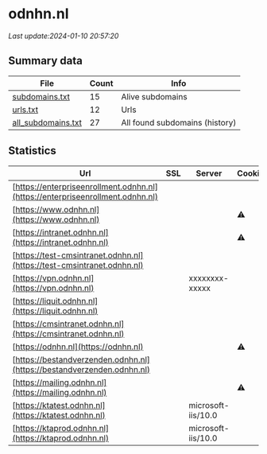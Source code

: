 # odnhn.nl
*Last update:2024-01-10 20:57:20*
## Summary data
| File       | Count | Info |
|------------|-------|------|
|[subdomains.txt](/data/odnhn/subdomains.txt)|15|Alive subdomains|
|[urls.txt](/data/odnhn/urls.txt)|12|Urls|
|[all_subdomains.txt](/data/odnhn/all_subdomains.txt)|27|All found subdomains (history)|
## Statistics
| Url | SSL | Server | Cookie | HSTS | CSP | XFO | XXP | RP | Tech |
|------------|-------|------|------|------|------|------|------|------|------|
|[https://enterpriseenrollment.odnhn.nl](https://enterpriseenrollment.odnhn.nl)| | | | | | | |:white_check_mark: | |HSTS| |
|[https://www.odnhn.nl](https://www.odnhn.nl)| | |:warning: |:white_check_mark: | |:white_check_mark: | |:white_check_mark: | |:white_check_mark: | |Apache Tomcat Green...| |
|[https://intranet.odnhn.nl](https://intranet.odnhn.nl)| | |:warning: |:white_check_mark: | | |:white_check_mark: | |:white_check_mark: | |:white_check_mark: | |HSTS| |
|[https://test-cmsintranet.odnhn.nl](https://test-cmsintranet.odnhn.nl)| | | |:white_check_mark: | |:white_check_mark: | |:white_check_mark: | |:white_check_mark: | |HSTS| |
|[https://vpn.odnhn.nl](https://vpn.odnhn.nl)| |xxxxxxxx-xxxxx| |:white_check_mark: | |:warning: |:white_check_mark: | |:white_check_mark: | |:white_check_mark: | |HSTS| |
|[https://liquit.odnhn.nl](https://liquit.odnhn.nl)| | | | | | | |:white_check_mark: | |Bootstrap:4 HSTS Mic...| |
|[https://cmsintranet.odnhn.nl](https://cmsintranet.odnhn.nl)| | | |:white_check_mark: | |:white_check_mark: | |:white_check_mark: | |:white_check_mark: | |HSTS| |
|[https://odnhn.nl](https://odnhn.nl)| | |:warning: |:white_check_mark: | |:white_check_mark: | |:white_check_mark: | |:white_check_mark: | || |
|[https://bestandverzenden.odnhn.nl](https://bestandverzenden.odnhn.nl)| | | |:white_check_mark: | |:warning: | |:white_check_mark: | |:white_check_mark: | |HSTS| |
|[https://mailing.odnhn.nl](https://mailing.odnhn.nl)| | |:warning: |:white_check_mark: | |:white_check_mark: | |:white_check_mark: | |:white_check_mark: | |Apache HTTP Server P...| |
|[https://ktatest.odnhn.nl](https://ktatest.odnhn.nl)| |microsoft-iis/10.0| | | | | |:white_check_mark: | |IIS:10.0 Microsoft A...| |
|[https://ktaprod.odnhn.nl](https://ktaprod.odnhn.nl)| |microsoft-iis/10.0| | | | | |:white_check_mark: | |IIS:10.0 Microsoft A...| |